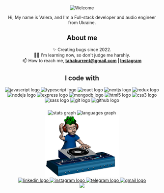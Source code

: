 <div>
  <div align="center">
    <img
      src="https://github.com/fnky/fnky/raw/fnky/img/welcome-fire.gif"
      alt="Welcome"
      align="center"
    />
  </div>

  <p align="center">
    Hi, My name is Valera, and I'm a Full-stack developer and audio engineer
    from Ukraine.
  </p>

  <h2 align="center">About me</h2>

  <p align="center">
    ✨ Creating bugs since 2022.<br />🤷‍♂️ I'm learning now, so don't judge me
    harshly.<br />📫 How to reach me,
    <strong>
      <a
        href="mailto:tahaburrent@gmail.com"
        target="_blank"
        rel="noopener noreferrer"
        >tahaburrent@gmail.com</a
      >
      |
      <a
        href="https://www.instagram.com/_.come_as_you_are._/"
        target="_blank"
        rel="noopener noreferrer"
        >Instagram</a
      >
    </strong>
  </p>

  <h2 align="center">I code with</h2>

  <div align="center">
    <img
      src="https://skillicons.dev/icons?i=js"
      height="40"
      alt="javascript logo"
    />
    <img
      src="https://skillicons.dev/icons?i=ts"
      height="40"
      alt="typescript logo"
    />
    <img
      src="https://skillicons.dev/icons?i=react"
      height="40"
      alt="react logo"
    />
    <img
      src="https://skillicons.dev/icons?i=nextjs"
      height="40"
      alt="nextjs logo"
    />
    <img
      src="https://skillicons.dev/icons?i=redux"
      height="40"
      alt="redux logo"
    />
    <img
      src="https://skillicons.dev/icons?i=nodejs"
      height="40"
      alt="nodejs logo"
    />
    <img
      src="https://skillicons.dev/icons?i=express"
      height="40"
      alt="express logo"
    />
    <img
      src="https://skillicons.dev/icons?i=mongodb"
      height="40"
      alt="mongodb logo"
    />
    <img
      src="https://skillicons.dev/icons?i=html"
      height="40"
      alt="html5 logo"
    />
    <img src="https://skillicons.dev/icons?i=css" height="40" alt="css3 logo" />
    <img
      src="https://skillicons.dev/icons?i=sass"
      height="40"
      alt="sass logo"
    />
    <img src="https://skillicons.dev/icons?i=git" height="40" alt="git logo" />
    <img
      src="https://skillicons.dev/icons?i=github"
      height="40"
      alt="github logo"
    />
  </div>

  <h5 align="center"></h5>

  <div align="center">
    <img
      src="https://github-readme-stats.vercel.app/api?username=vaaleerkiin&hide_rank=false&show_icons=true&include_all_commits=true&count_private=true&disable_animations=false&theme=gruvbox&locale=en&hide_border=true&order=1"
      height="150"
      alt="stats graph"
    />
    <img
      src="https://github-readme-stats.vercel.app/api/top-langs?username=vaaleerkiin&layout=compact&card_width=320&langs_count=5&theme=gruvbox&locale=en&hide_border=true&order=0"
      height="150"
      alt="languages graph"
    />
  </div>

  <div align="center">
    <img
      height="200"
      src="https://raw.githubusercontent.com/vaaleerkiin/vaaleerkiin/main/music.gif"
    />
  </div>

  <div align="center">
    <a href="https://www.linkedin.com/in/vaaleerkiin/" target="_blank">
      <img
        src="https://img.shields.io/static/v1?message=LinkedIn&logo=linkedin&label=&color=0077B5&logoColor=white&labelColor=&style=for-the-badge"
        height="28"
        alt="linkedin logo"
      />
    </a>
    <a href="https://www.instagram.com/_.come_as_you_are._/" target="_blank">
      <img
        src="https://img.shields.io/static/v1?message=Instagram&logo=instagram&label=&color=E4405F&logoColor=white&labelColor=&style=for-the-badge"
        height="28"
        alt="instagram logo"
      />
    </a>
    <a href="https://t.me/vaaleerkiin" target="_blank">
      <img
        src="https://img.shields.io/static/v1?message=Telegram&logo=telegram&label=&color=2CA5E0&logoColor=white&labelColor=&style=for-the-badge"
        height="28"
        alt="telegram logo"
      />
    </a>
    <a href="tahaburrent@gmail.com" target="_blank">
      <img
        src="https://img.shields.io/static/v1?message=Gmail&logo=gmail&label=&color=D14836&logoColor=white&labelColor=&style=for-the-badge"
        height="28"
        alt="gmail logo"
      />
    </a>
  </div>

  <div align="center">
    <img src="https://profile-counter.glitch.me/vaaleerkiin/count.svg?" />
  </div>
</div>
